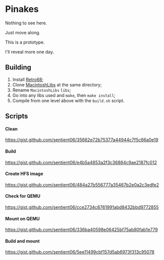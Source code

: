 # Pinakes

Nothing to see here.

Just move along.

This is a prototype.

I'll reveal more one day.

## Building

1. Install [Retro68](https://github.com/autc04/Retro68);
2. Clone [MacintoshLibs](https://github.com/sentient06/MacintoshLibs) at the same directory;
3. Rename `MacintoshLibs` `libs`;
4. Go into any libs used and `make`, then `make install`;
5. Compile from one level above with the `build.sh` script.

## Scripts

#### Clean
https://gist.github.com/sentient06/35662e72b75377a44944c7f5c66a0e19

#### Build
https://gist.github.com/sentient06/e4b5a4853a2f3c36884c9ae2187fc012

#### Create HFS image
https://gist.github.com/sentient06/484a27b556777a35467b2e0a2c3edfe2

#### Check for QEMU
https://gist.github.com/sentient06/cce2734c8761991abd8432bbd9772855

#### Mount on QEMU
https://gist.github.com/sentient06/336ba40598e06425bf75ab80fab1e779

#### Build and mount
https://gist.github.com/sentient06/5ee11499cbf157d5ab6973f313c95078
